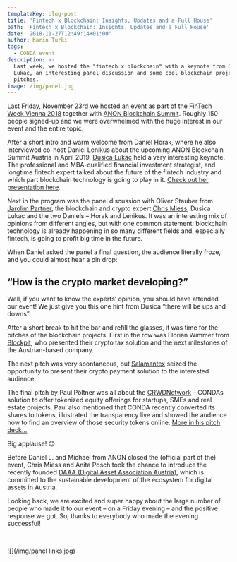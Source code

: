 ```yaml
---
templateKey: blog-post
title: 'Fintech x Blockchain: Insights, Updates and a Full House'
path: 'Fintech x Blockchain: Insights, Updates and a Full House'
date: '2018-11-27T12:49:14+01:00'
author: Karin Turki
tags:
  - CONDA event
description: >-
  Last week, we hosted the "fintech x blockchain" with a keynote from Dusica
  Lukac, an interesting panel discussion and some cool blockchain project
  pitches.
image: /img/panel.jpg
---
```

Last Friday, November 23rd we hosted an event as part of the [FinTech Week Vienna 2018](https://viennabusinessagency.at/events/1611-2311-fintech-week-vienna-2018-784/) together with [ANON Blockchain Summit](https://www.blockchainsummitaustria.com/). Roughly 150 people signed-up and we were overwhelmed with the huge interest in our event and the entire topic.

After a short intro and warm welcome from Daniel Horak, where he also interviewed co-host Daniel Lenikus about the upcoming ANON Blockchain Summit Austria in April 2019, [Dusica Lukac](https://www.linkedin.com/in/dusicalukac/) held a very interesting keynote. The professional and MBA-qualified financial investment strategist, and longtime fintech expert talked about the future of the fintech industry and which part blockchain technology is going to play in it. [Check out her presentation here](https://ico.conda.online/img/fintech%20x%20blockchain_dusica_%20112018.pdf).

Next in the program was the panel discussion with Oliver Stauber from [Jarolim Partner](https://www.jarolim.at/), the blockchain and crypto expert [Chris Miess](https://www.linkedin.com/in/chrismiess/), Dusica Lukac and the two Daniels – Horak and Lenikus. It was an interesting mix of opinions from different angles, but with one common statement: blockchain technology is already happening in so many different fields and, especially fintech, is going to profit big time in the future.

When Daniel asked the panel a final question, the audience literally froze, and you could almost hear a pin drop:

## “How is the crypto market developing?”

Well, if you want to know the experts’ opinion, you should have attended our event! We just give you this one hint from Dusica “there will be ups and downs”.

After a short break to hit the bar and refill the glasses, it was time for the pitches of the blockchain projects. First in the row was Florian Wimmer from [Blockpit](https://blockpit.io/), who presented their crypto tax solution and the next milestones of the Austrian-based company.

The next pitch was very spontaneous, but [Salamantex](https://www.salamantex.com/de/) seized the opportunity to present their crypto payment solution to the interested audience. 

The final pitch by Paul Pöltner was all about the [CRWDNetwork](https://ico.conda.online/) – CONDAs solution to offer tokenized equity offerings for startups, SMEs and real estate projects. Paul also mentioned that CONDA recently converted its shares to tokens, illustrated the transparency live and showed the audience how to find an overview of those security tokens online. [More in his pitch deck...](https://ico.conda.online/img/conda_crwd%20security%20ico%2020181120.pdf)

Big applause! 😊

Before Daniel L. and Michael from ANON closed the (official part of the) event, Chris Miess and Anita Posch took the chance to introduce the recently founded [DAAA (Digital Asset Association Austria)](https://daaa.at/), which is committed to the sustainable development of the ecosystem for digital assets in Austria.

Looking back, we are excited and super happy about the large number of people who made it to our event – on a Friday evening – and the positive response we got. So, thanks to everybody who made the evening successful!

<br>

![](/img/panel links.jpg)
